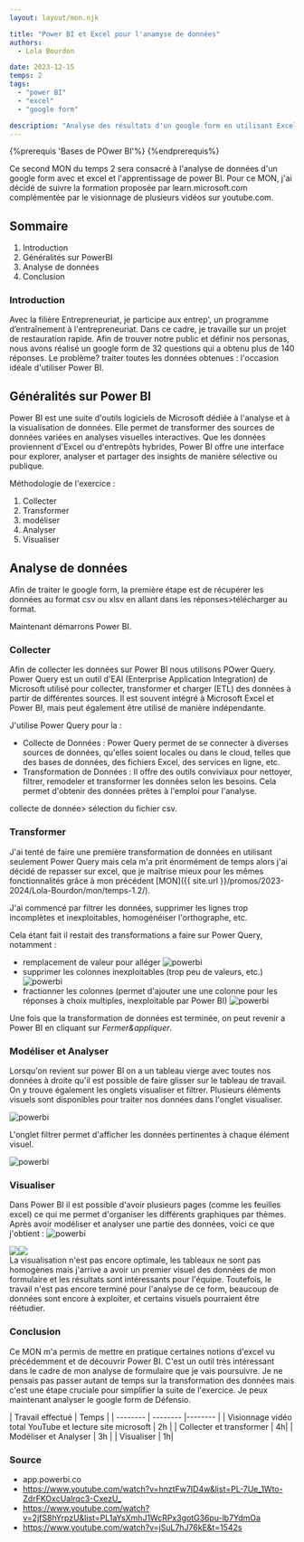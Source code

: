 ```yaml
---
layout: layout/mon.njk

title: "Power BI et Excel pour l'anamyse de données"
authors:
  - Lola Bourdon

date: 2023-12-15
temps: 2
tags:
  - "power BI"
  - "excel"
  - "google form"

description: "Analyse des résultats d'un google form en utilisant Excel Power BI"
---
```

{%prerequis 'Bases de POwer BI'%}
{%endprerequis%}

Ce second MON du temps 2 sera consacré à l'analyse de données d'un google form avec et excel et l'apprentissage de power BI.
Pour ce MON, j'ai décidé de suivre la formation proposée par learn.microsoft.com complémentée par le visionnage de plusieurs vidéos sur youtube.com.


## Sommaire

1. Introduction
2. Généralités sur PowerBI
3. Analyse de données
4. Conclusion

### Introduction

Avec la filière Entrepreneuriat, je participe aux entrep', un programme d’entraînement à l'entrepreneuriat. Dans ce cadre, je travaille sur un projet de restauration rapide. Afin de trouver notre public et définir nos personas, nous avons réalisé un google form de 32 questions qui a obtenu plus de 140 réponses. Le problème? traiter toutes les données obtenues : l'occasion idéale d'utiliser Power BI.

## Généralités sur Power BI

Power BI est une suite d'outils logiciels de Microsoft dédiée à l'analyse et à la visualisation de données. Elle permet de transformer des sources de données variées en analyses visuelles interactives. Que les données proviennent d'Excel ou d'entrepôts hybrides, Power BI offre une interface pour explorer, analyser et partager des insights de manière sélective ou publique.

Méthodologie de l'exercice :

1. Collecter
2. Transformer
3. modéliser
4. Analyser
5. Visualiser

## Analyse de données

Afin de traiter le google form, la première étape est de récupérer les données au format csv ou xlsv en allant dans les réponses>télécharger au format.


Maintenant démarrons Power BI.

### Collecter

Afin de collecter les données sur Power BI nous utilisons POwer Query.
Power Query est un outil d'EAI (Enterprise Application Integration) de Microsoft utilisé pour collecter, transformer et charger (ETL) des données à partir de différentes sources. Il est souvent intégré à Microsoft Excel et Power BI, mais peut également être utilisé de manière indépendante.

J'utilise Power Query pour la :

- Collecte de Données : Power Query permet de se connecter à diverses sources de données, qu'elles soient locales ou dans le cloud, telles que des bases de données, des fichiers Excel, des services en ligne, etc.
- Transformation de Données : Il offre des outils conviviaux pour nettoyer, filtrer, remodeler et transformer les données selon les besoins. Cela permet d'obtenir des données prêtes à l'emploi pour l'analyse.

collecte de donnée> sélection du fichier csv.

### Transformer

J'ai tenté de faire une première transformation de données en utilisant seulement Power Query mais cela m'a prit énormément de temps alors j'ai décidé de repasser sur excel, que je maîtrise mieux pour les mêmes fonctionnalités grâce à mon précédent [MON]({{ site.url }}/promos/2023-2024/Lola-Bourdon/mon/temps-1.2/).

J'ai commencé par filtrer les données, supprimer les lignes trop incomplètes et inexploitables, homogénéiser l'orthographe, etc.

Cela étant fait il restait des transformations a faire sur Power Query, notamment :

- remplacement de valeur pour alléger
![powerbi](ecranremplacer.png)
- supprimer les colonnes inexploitables (trop peu de valeurs, etc.)
![powerbi](ecranchoisircolonne.png)
- fractionner les colonnes (permet d'ajouter une une colonne pour les réponses à choix multiples, inexploitable par Power BI)
![powerbi](ecranfrac.png)

Une fois que la transformation de données est terminée, on peut revenir a Power BI en cliquant sur *Fermer&appliquer*.

### Modéliser et Analyser

Lorsqu'on revient sur power BI on a un tableau vierge avec toutes nos données à droite qu'il est possible de faire glisser sur le tableau de travail. On y trouve également les onglets visualiser et filtrer. Plusieurs éléments visuels sont disponibles pour traiter nos données dans l'onglet visualiser.

![powerbi](ecranpBI.png)

L'onglet filtrer permet d'afficher les données pertinentes à chaque élément visuel.

![powerbi](ecrandecouverte.png)


### Visualiser
Dans Power BI il est possible d'avoir plusieurs pages (comme les feuilles excel) ce qui me permet d'organiser les différents graphiques par thèmes.
Après avoir modéliser et analyser une partie des données, voici ce que j'obtient :
![powerbi](ecranfinmain.png)
<div style="display:flex">
<div><img src="ecranfinsport.png"></div>
<div><img src="ecranfinresto.png"></div>
</div>
La visualisation n'est pas encore optimale, les tableaux ne sont pas homogènes mais j'arrive a avoir un premier visuel des données de mon formulaire et les résultats sont intéressants pour l'équipe. Toutefois, le travail n'est pas encore terminé pour l'analyse de ce form, beaucoup de données sont encore à exploiter, et certains visuels pourraient être réétudier.

### Conclusion

Ce MON m'a permis de mettre en pratique certaines notions d'excel vu précédemment et de découvrir Power BI. C'est un outil très intéressant dans le cadre de mon analyse de formulaire que je vais poursuivre. Je ne pensais pas passer autant de temps sur la transformation des données mais c'est une étape cruciale pour simplifier la suite de l'exercice. Je peux maintenant analyser le google form de Défensio.

| Travail effectué |  Temps |
| -------- | -------- |-------- |
| Visionnage vidéo total YouTube et lecture site microsoft | 2h |
| Collecter et transformer | 4h|
| Modéliser et Analyser | 3h |
| Visualiser | 1h|


### Source

- app.powerbi.co
- <https://www.youtube.com/watch?v=hnztFw7ID4w&list=PL-7Ue_1Wto-ZdrFKOxcUalrqc3-CxezU_>
- <https://www.youtube.com/watch?v=2jfS8hYrpzU&list=PL1aYsXmhJ1WcRPx3gotG36pu-lb7YdmOa>
- <https://www.youtube.com/watch?v=jSuL7hJ76kE&t=1542s>
